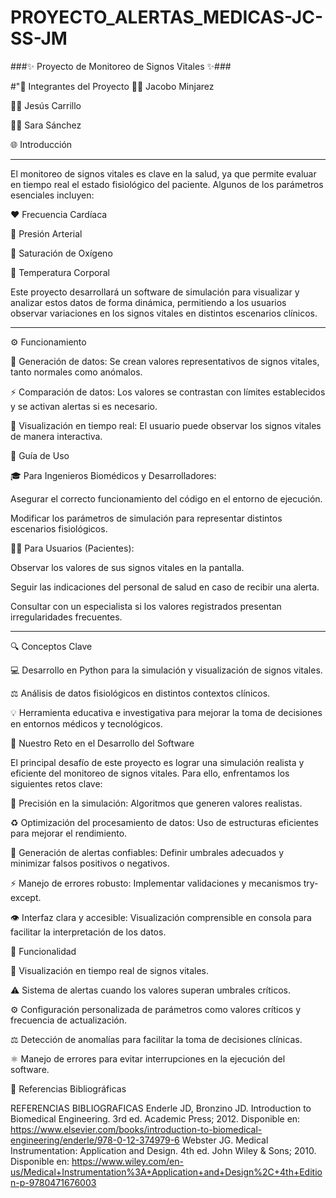 # PROYECTO_ALERTAS_MEDICAS-JC-SS-JM
###✨ Proyecto de Monitoreo de Signos Vitales ✨###

#"👥 Integrantes del Proyecto
👨‍💻 Jacobo Minjarez

👨‍💻 Jesús Carrillo

👩‍💻 Sara Sánchez

🌐 Introducción



____________________________________________________________________________________________

El monitoreo de signos vitales es clave en la salud, ya que permite evaluar en tiempo real el estado fisiológico del paciente. Algunos de los parámetros esenciales incluyen:

❤️ Frecuencia Cardíaca

🧬 Presión Arterial

💉 Saturación de Oxígeno

🧐 Temperatura Corporal

Este proyecto desarrollará un software de simulación para visualizar y analizar estos datos de forma dinámica, permitiendo a los usuarios observar variaciones en los signos vitales en distintos escenarios clínicos.



____________________________________________________________________________________________


⚙️ Funcionamiento

🔄 Generación de datos: Se crean valores representativos de signos vitales, tanto normales como anómalos.

⚡ Comparación de datos: Los valores se contrastan con límites establecidos y se activan alertas si es necesario.

📲 Visualización en tiempo real: El usuario puede observar los signos vitales de manera interactiva.

🤖 Guía de Uso

🎓 Para Ingenieros Biomédicos y Desarrolladores:

Asegurar el correcto funcionamiento del código en el entorno de ejecución.

Modificar los parámetros de simulación para representar distintos escenarios fisiológicos.

🧑‍🏥 Para Usuarios (Pacientes):

Observar los valores de sus signos vitales en la pantalla.

Seguir las indicaciones del personal de salud en caso de recibir una alerta.

Consultar con un especialista si los valores registrados presentan irregularidades frecuentes.



____________________________________________________________________________________________


🔍 Conceptos Clave

💻 Desarrollo en Python para la simulación y visualización de signos vitales.

⚖️ Análisis de datos fisiológicos en distintos contextos clínicos.

💡 Herramienta educativa e investigativa para mejorar la toma de decisiones en entornos médicos y tecnológicos.

🎨 Nuestro Reto en el Desarrollo del Software

El principal desafío de este proyecto es lograr una simulación realista y eficiente del monitoreo de signos vitales. Para ello, enfrentamos los siguientes retos clave:

🧬 Precisión en la simulación: Algoritmos que generen valores realistas.

♻️ Optimización del procesamiento de datos: Uso de estructuras eficientes para mejorar el rendimiento.

🚨 Generación de alertas confiables: Definir umbrales adecuados y minimizar falsos positivos o negativos.

⚡ Manejo de errores robusto: Implementar validaciones y mecanismos try-except.

👁 Interfaz clara y accesible: Visualización comprensible en consola para facilitar la interpretación de los datos.

📝 Funcionalidad

🎨 Visualización en tiempo real de signos vitales.

⚠ Sistema de alertas cuando los valores superan umbrales críticos.

⚙️ Configuración personalizada de parámetros como valores críticos y frecuencia de actualización.

⚖️ Detección de anomalías para facilitar la toma de decisiones clínicas.

⚛️ Manejo de errores para evitar interrupciones en la ejecución del software.

📖 Referencias Bibliográficas

REFERENCIAS BIBLIOGRAFICAS
Enderle JD, Bronzino JD. Introduction to Biomedical Engineering. 3rd ed. Academic Press; 2012.
Disponible en: https://www.elsevier.com/books/introduction-to-biomedical-engineering/enderle/978-0-12-374979-6
Webster JG. Medical Instrumentation: Application and Design. 4th ed. John Wiley & Sons; 2010.
Disponible en: https://www.wiley.com/en-us/Medical+Instrumentation%3A+Application+and+Design%2C+4th+Edition-p-9780471676003
